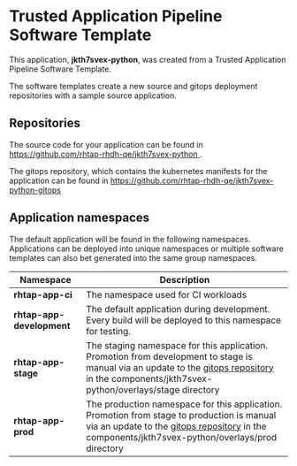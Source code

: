 # Trusted Application Pipeline Software Template

This application, **jkth7svex-python**, was created from a Trusted Application Pipeline Software Template.

The software templates create a new source and gitops deployment repositories with a sample source application. 

## Repositories

The source code for your application can be found in [https://github.com/rhtap-rhdh-qe/jkth7svex-python ](https://github.com/rhtap-rhdh-qe/jkth7svex-python ).
 
The gitops repository, which contains the kubernetes manifests for the application can be found in 
[https://github.com/rhtap-rhdh-qe/jkth7svex-python-gitops ](https://github.com/rhtap-rhdh-qe/jkth7svex-python-gitops ) 

## Application namespaces 

The default application will be found in the following namespaces. Applications can be deployed into unique namespaces or multiple software templates can also bet generated into the same group namespaces.  

|  Namespace   |  Description   |  
| -------- | -------- |
| **rhtap-app-ci** | The namespace used for CI workloads |
| **rhtap-app-development** | The default application during development. Every build will be deployed to this namespace for testing. |
| **rhtap-app-stage** | The staging namespace for this application. Promotion from development to stage is manual via an update to the [gitops repository](https://github.com/rhtap-rhdh-qe/jkth7svex-python-gitops ) in the components/jkth7svex-python/overlays/stage directory |
| **rhtap-app-prod** | The production namespace for this application. Promotion from stage to production is manual via an update to the [gitops repository](https://github.com/rhtap-rhdh-qe/jkth7svex-python-gitops ) in the components/jkth7svex-python/overlays/prod directory |